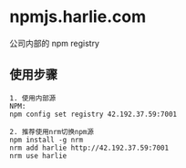 # npmjs.harlie.com

公司内部的 npm registry

## 使用步骤

```
1. 使用内部源
NPM:
npm config set registry 42.192.37.59:7001

2. 推荐使用nrm切换npm源
npm install -g nrm
nrm add harlie http://42.192.37.59:7001
nrm use harlie
```


